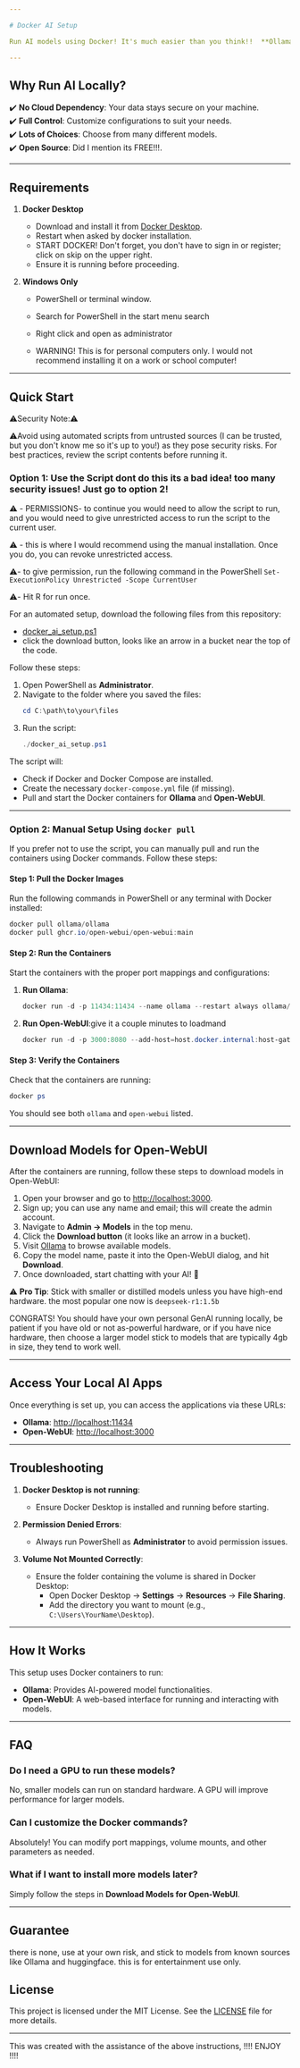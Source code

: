 ```yaml
---

# Docker AI Setup

Run AI models using Docker! It's much easier than you think!!  **Ollama** and **Open-WebUI** locally using Docker! This repository provides a simple PowerShell script and a pre-configured Docker Compose file to make setup easy, even for non-technical users. Don't trust random scripts on the interweb, neither do I!! then do it manually, we’ve got you covered for that too!

---
```


## Why Run AI Locally?

✔️ **No Cloud Dependency**: Your data stays secure on your machine.  
✔️ **Full Control**: Customize configurations to suit your needs.  
✔️ **Lots of Choices**: Choose from many different models.   
✔️ **Open Source**: Did I mention its FREE!!!.   

---

## Requirements

1. **Docker Desktop**  
   - Download and install it from [Docker Desktop](https://www.docker.com/products/docker-desktop).
   - Restart when asked by docker installation.
   - START DOCKER!  Don't forget, you don't have to sign in or register; click on skip on the upper right. 
   - Ensure it is running before proceeding.

2. **Windows Only**  
   - PowerShell or terminal window.
   - Search for PowerShell in the start menu search
   - Right click and open as administrator
  
   - WARNING! This is for personal computers only. I would not recommend installing it on a work or school computer!

---

## Quick Start
⚠️Security Note:⚠️

⚠️Avoid using automated scripts from untrusted sources (I can be trusted, but you don't know me so it's up to you!) as they pose security risks. For best practices, review the script contents before running it.

### **Option 1: Use the Script**  dont do this its a bad idea!  too many security issues!  Just go to option 2!

  ⚠️ - PERMISSIONS- to continue you would need to allow the script to run, and you would need to give unrestricted access to run the script to the current user.
  
  ⚠️ -    this is where I would recommend using the manual installation.  Once you do, you can revoke unrestricted access.
  
  ⚠️-    to give permission, run the following command in the PowerShell  ``` Set-ExecutionPolicy Unrestricted -Scope CurrentUser ```
  
  ⚠️-    Hit R for run once.  

For an automated setup, download the following files from this repository:
- [docker_ai_setup.ps1](./docker_ai_setup.ps1)
- click the download button, looks like an arrow in a bucket near the top of the code.


Follow these steps:
1. Open PowerShell as **Administrator**.
2. Navigate to the folder where you saved the files:
   ```powershell
   cd C:\path\to\your\files
   ```
3. Run the script:
   ```powershell
   ./docker_ai_setup.ps1
   ```

The script will:
- Check if Docker and Docker Compose are installed.
- Create the necessary `docker-compose.yml` file (if missing).
- Pull and start the Docker containers for **Ollama** and **Open-WebUI**.

---

### **Option 2: Manual Setup Using `docker pull`**

If you prefer not to use the script, you can manually pull and run the containers using Docker commands. Follow these steps:

#### Step 1: Pull the Docker Images
Run the following commands in PowerShell or any terminal with Docker installed:

```powershell
docker pull ollama/ollama
docker pull ghcr.io/open-webui/open-webui:main
```

#### Step 2: Run the Containers
Start the containers with the proper port mappings and configurations:

1. **Run Ollama**:
   ```powershell
   docker run -d -p 11434:11434 --name ollama --restart always ollama/ollama
   ```

2. **Run Open-WebUI**:give it a couple minutes to loadmand
   ```powershell
   docker run -d -p 3000:8080 --add-host=host.docker.internal:host-gateway -v open-webui:/app/backend/data --name open-webui --restart always ghcr.io/open-webui/open-webui:main
   ```

#### Step 3: Verify the Containers
Check that the containers are running:
```powershell
docker ps
```

You should see both `ollama` and `open-webui` listed.

---

## Download Models for Open-WebUI

After the containers are running, follow these steps to download models in Open-WebUI:

1. Open your browser and go to [http://localhost:3000](http://localhost:3000).
2. Sign up; you can use any name and email; this will create the admin account. 
3. Navigate to **Admin → Models** in the top menu.  
4. Click the **Download button** (it looks like an arrow in a bucket).  
5. Visit [Ollama](https://ollama.com) to browse available models.  
6. Copy the model name, paste it into the Open-WebUI dialog, and hit **Download**.  
7. Once downloaded, start chatting with your AI! 🎉  

⚠️ **Pro Tip**: Stick with smaller or distilled models unless you have high-end hardware.
the most popular one now is ``` deepseek-r1:1.5b ```


CONGRATS! You should have your own personal GenAI running locally, be patient if you have old or not as-powerful hardware, or if you have nice hardware, then choose a larger model stick to 
models that are typically 4gb in size, they tend to work well.


---

## Access Your Local AI Apps

Once everything is set up, you can access the applications via these URLs:  
- **Ollama**: [http://localhost:11434](http://localhost:11434)  
- **Open-WebUI**: [http://localhost:3000](http://localhost:3000)  

---

## Troubleshooting

1. **Docker Desktop is not running**:  
   - Ensure Docker Desktop is installed and running before starting.

2. **Permission Denied Errors**:  
   - Always run PowerShell as **Administrator** to avoid permission issues.

3. **Volume Not Mounted Correctly**:  
   - Ensure the folder containing the volume is shared in Docker Desktop:  
     - Open Docker Desktop → **Settings** → **Resources** → **File Sharing**.  
     - Add the directory you want to mount (e.g., `C:\Users\YourName\Desktop`).

---

## How It Works

This setup uses Docker containers to run:
- **Ollama**: Provides AI-powered model functionalities.  
- **Open-WebUI**: A web-based interface for running and interacting with models.

---

## FAQ

### **Do I need a GPU to run these models?**  
No, smaller models can run on standard hardware. A GPU will improve performance for larger models.

### **Can I customize the Docker commands?**  
Absolutely! You can modify port mappings, volume mounts, and other parameters as needed.

### **What if I want to install more models later?**  
Simply follow the steps in **Download Models for Open-WebUI**.

---

## Guarantee
there is none, use at your own risk, and stick to models from known sources like Ollama and huggingface.  this is for entertainment use only.  

## License

This project is licensed under the MIT License. See the [LICENSE](./LICENSE) file for more details.

---

This was created with the assistance of the above instructions, !!!!  ENJOY !!!!
